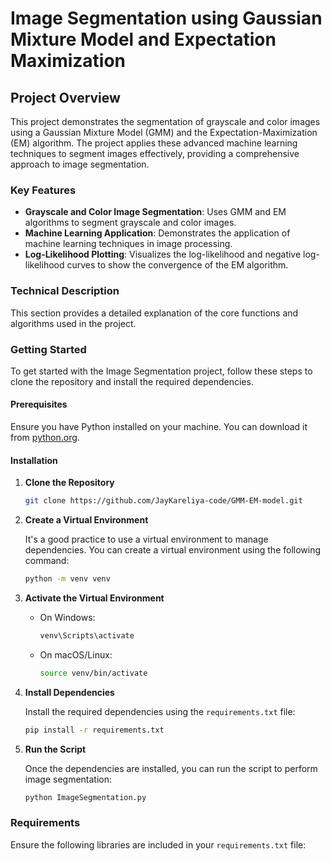 # Image Segmentation using Gaussian Mixture Model and Expectation Maximization

## Project Overview

This project demonstrates the segmentation of grayscale and color images using a Gaussian Mixture Model (GMM) and the Expectation-Maximization (EM) algorithm. The project applies these advanced machine learning techniques to segment images effectively, providing a comprehensive approach to image segmentation.

### Key Features

- **Grayscale and Color Image Segmentation**: Uses GMM and EM algorithms to segment grayscale and color images.
- **Machine Learning Application**: Demonstrates the application of machine learning techniques in image processing.
- **Log-Likelihood Plotting**: Visualizes the log-likelihood and negative log-likelihood curves to show the convergence of the EM algorithm.

### Technical Description

This section provides a detailed explanation of the core functions and algorithms used in the project.

### Getting Started

To get started with the Image Segmentation project, follow these steps to clone the repository and install the required dependencies.

#### Prerequisites

Ensure you have Python installed on your machine. You can download it from [python.org](https://www.python.org/downloads/).

#### Installation

1. **Clone the Repository**

    ```bash
    git clone https://github.com/JayKareliya-code/GMM-EM-model.git
    ```

2. **Create a Virtual Environment**

    It's a good practice to use a virtual environment to manage dependencies. You can create a virtual environment using the following command:

    ```bash
    python -m venv venv
    ```

3. **Activate the Virtual Environment**

    - On Windows:

      ```bash
      venv\Scripts\activate
      ```

    - On macOS/Linux:

      ```bash
      source venv/bin/activate
      ```

4. **Install Dependencies**

    Install the required dependencies using the `requirements.txt` file:

    ```bash
    pip install -r requirements.txt
    ```

5. **Run the Script**

    Once the dependencies are installed, you can run the script to perform image segmentation:

    ```bash
    python ImageSegmentation.py
    ```

### Requirements

Ensure the following libraries are included in your `requirements.txt` file:
